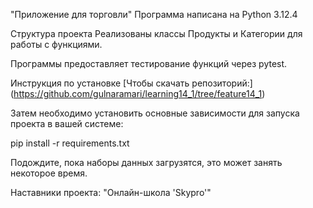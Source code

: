 "Приложение для торговли"
Программа написана на Python 3.12.4

Структура проекта
Реализованы классы Продукты и Категории для работы с функциями.


Программы предоставляет тестирование функций через pytest.

Инструкция по установке
[Чтобы скачать репозиторий:] (https://github.com/gulnaramari/learning14_1/tree/feature14_1)

Затем необходимо установить основные зависимости для запуска проекта в вашей системе:

pip install -r requirements.txt

Подождите, пока наборы данных загрузятся, это может занять некоторое время.

Наставники проекта:
"Онлайн-школа 'Skypro'"
